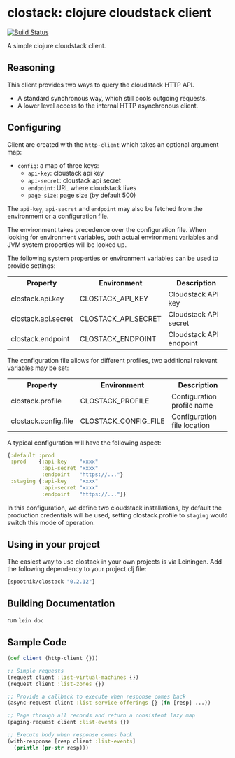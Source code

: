 clostack: clojure cloudstack client
===================================

[![Build Status](https://secure.travis-ci.org/pyr/clostack.png)](http://travis-ci.org/pyr/clostack)


A simple clojure cloudstack client.

## Reasoning

This client provides two ways to query the cloudstack
HTTP API.

* A standard synchronous way, which still pools outgoing requests.
* A lower level access to the internal HTTP asynchronous client.

## Configuring

Client are created with the `http-client` which takes an optional
argument map:

* `config`: a map of three keys:
  * `api-key`: cloustack api key
  * `api-secret`: cloustack api secret
  * `endpoint`: URL where cloudstack lives
  * `page-size`: page size (by default 500)

The `api-key`, `api-secret` and `endpoint` may also be fetched from the environment
or a configuration file.

The environment takes precedence over the configuration file. When looking for environment
variables, both actual environment variables and JVM system properties will be looked up.


The following system properties or environment variables can be
used to provide settings:

<table>
<tr><th>Property</th><th>Environment</th><th>Description</th></tr>
<tr><td>clostack.api.key</td><td>CLOSTACK_API_KEY</td><td>Cloudstack API key</td></tr>
<tr><td>clostack.api.secret</td><td>CLOSTACK_API_SECRET</td><td>Cloudstack API secret</td></tr>
<tr><td>clostack.endpoint</td><td>CLOSTACK_ENDPOINT</td><td>Cloudstack API endpoint</td></tr>
</table>

The configuration file allows for different profiles, two additional relevant variables may be set:

<table>
<tr><th>Property</th><th>Environment</th><th>Description</th></tr>
<tr><td>clostack.profile</td><td>CLOSTACK_PROFILE</td><td>Configuration profile name</td></tr>
<tr><td>clostack.config.file</td><td>CLOSTACK_CONFIG_FILE</td><td>Configuration file location</td></tr>
</table>

A typical configuration will have the following aspect:

```clojure
{:default :prod
 :prod    {:api-key    "xxxx"
           :api-secret "xxxx"
           :endpoint   "https://..."}
 :staging {:api-key    "xxxx"
           :api-secret "xxxx"
           :endpoint   "https://..."}}
```

In this configuration, we define two cloudstack installations, by default the production credentials will
be used, setting clostack.profile to `staging` would switch this mode of operation.

## Using in your project

The easiest way to use clostack in your own projects is via Leiningen. Add the following dependency to your project.clj file:

```clojure
[spootnik/clostack "0.2.12"]
```

## Building Documentation

run `lein doc` 

## Sample Code

```clojure
(def client (http-client {}))

;; Simple requests
(request client :list-virtual-machines {})
(request client :list-zones {})

;; Provide a callback to execute when response comes back
(async-request client :list-service-offerings {} (fn [resp] ...))

;; Page through all records and return a consistent lazy map
(paging-request client :list-events {})

;; Execute body when response comes back
(with-response [resp client :list-events]
  (println (pr-str resp)))
```
